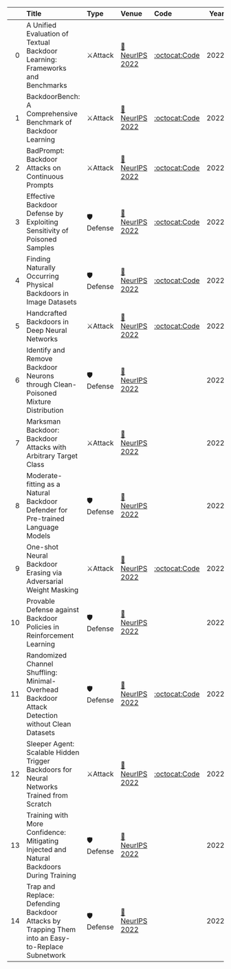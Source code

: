 |    | Title                                                                                            | Type     | Venue                                                                             | Code                                                                                               |   Year |
|---:|:-------------------------------------------------------------------------------------------------|:---------|:----------------------------------------------------------------------------------|:---------------------------------------------------------------------------------------------------|-------:|
|  0 | A Unified Evaluation of Textual Backdoor Learning: Frameworks and Benchmarks                     | ⚔Attack  | [📝NeurIPS 2022](https://arxiv.org/abs/2206.08514)                                | [:octocat:Code](https://github.com/thunlp/OpenBackdoor)                                            |   2022 |
|  1 | BackdoorBench: A Comprehensive Benchmark of Backdoor Learning                                    | ⚔Attack  | [📝NeurIPS 2022](https://arxiv.org/abs/2206.12654)                                | [:octocat:Code](https://github.com/SCLBD/BackdoorBench)                                            |   2022 |
|  2 | BadPrompt: Backdoor Attacks on Continuous Prompts                                                | ⚔Attack  | [📝NeurIPS 2022]()                                                                | [:octocat:Code]()                                                                                  |   2022 |
|  3 | Effective Backdoor Defense by Exploiting Sensitivity of Poisoned Samples                         | 🛡Defense | [📝NeurIPS 2022]()                                                                | [:octocat:Code](https://github.com/SCLBD/Effective_backdoor_defense)                               |   2022 |
|  4 | Finding Naturally Occurring Physical Backdoors in Image Datasets                                 | 🛡Defense | [📝NeurIPS 2022](https://openreview.net/forum?id=v3yM5zVzP4C)                     | [:octocat:Code](https://github.com/uchicago-sandlab/naturalbackdoors)                              |   2022 |
|  5 | Handcrafted Backdoors in Deep Neural Networks                                                    | ⚔Attack  | [📝NeurIPS 2022](https://arxiv.org/abs/2106.04690)                                | [:octocat:Code]()                                                                                  |   2022 |
|  6 | Identify and Remove Backdoor Neurons through Clean-Poisoned Mixture Distribution                 | 🛡Defense | [📝NeurIPS 2022]()                                                                |                                                                                                    |   2022 |
|  7 | Marksman Backdoor: Backdoor Attacks with Arbitrary Target Class                                  | ⚔Attack  | [📝NeurIPS 2022](https://nips.cc/Conferences/2022/ScheduleMultitrack?event=52924) |                                                                                                    |   2022 |
|  8 | Moderate-fitting as a Natural Backdoor Defender for Pre-trained Language Models                  | 🛡Defense | [📝NeurIPS 2022]()                                                                |                                                                                                    |   2022 |
|  9 | One-shot Neural Backdoor Erasing via Adversarial Weight Masking                                  | ⚔Attack  | [📝NeurIPS 2022](https://arxiv.org/abs/2207.04497)                                | [:octocat:Code](https://github.com/jinghuichen/AWM)                                                |   2022 |
| 10 | Provable Defense against Backdoor Policies in Reinforcement Learning                             | 🛡Defense | [📝NeurIPS 2022]()                                                                |                                                                                                    |   2022 |
| 11 | Randomized Channel Shuffling: Minimal-Overhead Backdoor Attack Detection without Clean Datasets  | 🛡Defense | [📝NeurIPS 2022]()                                                                | [:octocat:Code](https://github.com/VITA-Group/Random-Shuffling-BackdoorDetect/blob/main/README.md) |   2022 |
| 12 | Sleeper Agent: Scalable Hidden Trigger Backdoors for Neural Networks Trained from Scratch        | ⚔Attack  | [📝NeurIPS 2022](https://arxiv.org/abs/2106.08970)                                | [:octocat:Code](https://github.com/hsouri/Sleeper-Agent)                                           |   2022 |
| 13 | Training with More Confidence: Mitigating Injected and Natural Backdoors During Training         | 🛡Defense | [📝NeurIPS 2022]()                                                                |                                                                                                    |   2022 |
| 14 | Trap and Replace: Defending Backdoor Attacks by Trapping Them into an Easy-to-Replace Subnetwork | 🛡Defense | [📝NeurIPS 2022]()                                                                |                                                                                                    |   2022 |